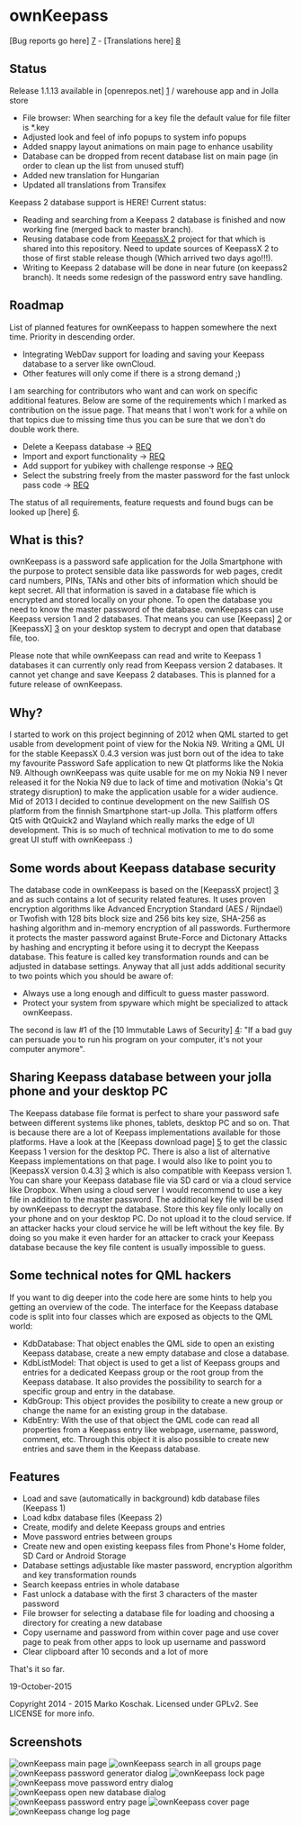 ownKeepass
==========

[Bug reports go here] [7] - [Translations here] [8]

Status
------

Release 1.1.13 available in [openrepos.net] [1] / warehouse app and in Jolla store
* File browser: When searching for a key file the default value for file filter is *.key
* Adjusted look and feel of info popups to system info popups
* Added snappy layout animations on main page to enhance usability
* Database can be dropped from recent database list on main page (in order to clean up the list from unused stuff)
* Added new translation for Hungarian
* Updated all translations from Transifex

Keepass 2 database support is HERE! Current status:
* Reading and searching from a Keepass 2 database is finished and now working fine (merged back to master branch).
* Reusing database code from [KeepassX 2][3] project for that which is shared into this repository. Need to update sources of KeepassX 2 to those of first stable release though (Which arrived two days ago!!!).
* Writing to Keepass 2 database will be done in near future (on keepass2 branch). It needs some redesign of the password entry save handling.

Roadmap
-------

List of planned features for ownKeepass to happen somewhere the next time. Priority
in descending order.

*   Integrating WebDav support for loading and saving your Keepass database to a server like ownCloud.
*   Other features will only come if there is a strong demand ;)

I am searching for contributors who want and can work on specific additional features. Below are some of the requirements which
I marked as contribution on the issue page. That means that I won't work for a while on that topics due to missing time thus you
can be sure that we don't do double work there.
*   Delete a Keepass database -> [REQ](https://github.com/jobe-m/ownkeepass/issues/64)
*   Import and export functionality -> [REQ](https://github.com/jobe-m/ownkeepass/issues/44)
*   Add support for yubikey with challenge response -> [REQ](https://github.com/jobe-m/ownkeepass/issues/95)
*   Select the substring freely from the master password for the fast unlock pass code -> [REQ](https://github.com/jobe-m/ownkeepass/issues/85)

The status of all requirements, feature requests and found bugs can be looked up [here] [6].

What is this?
-------------

ownKeepass is a password safe application for the Jolla Smartphone with the purpose to
protect sensible data like passwords for web pages, credit card numbers,
PINs, TANs and other bits of information which should be kept secret. All that information
is saved in a database file which is encrypted and stored locally on your phone. To open
the database you need to know the master password of the database. ownKeepass can use Keepass
version 1 and 2 databases. That means you can use [Keepass] [2] or [KeepassX] [3] on your desktop 
system to decrypt and open that database file, too.

Please note that while ownKeepass can read and write to Keepass 1 databases it can currently only
read from Keepass version 2 databases. It cannot yet change and save Keepass 2 databases.
This is planned for a future release of ownKeepass.

Why?
----

I started to work on this project beginning of 2012 when QML started to get usable from development point
of view for the Nokia N9. Writing a QML UI for the stable KeepassX 0.4.3 version was just born out of the
idea to take my favourite Password Safe application to new Qt platforms like the Nokia N9. Although
ownKeepass was quite usable for me on my Nokia N9 I never released it for the Nokia N9 due to lack of
time and motivation (Nokia's Qt strategy disruption) to make the application usable for a wider audience.
Mid of 2013 I decided to continue development on the new Sailfish OS platform from the finnish Smartphone
start-up Jolla. This platform offers Qt5 with QtQuick2 and Wayland which really marks the edge of UI
development. This is so much of technical motivation to me to do some great UI stuff with ownKeepass :)

Some words about Keepass database security
------------------------------------------

The database code in ownKeepass is based on the [KeepassX project] [3] and as such contains a lot of
security related features. It uses proven encryption algorithms like Advanced Encryption Standard
(AES / Rijndael) or Twofish with 128 bits block size and 256 bits key size, SHA-256 as hashing
algorithm and in-memory encryption of all passwords. Furthermore it protects the master
password against Brute-Force and Dictonary Attacks by hashing and encrypting it before
using it to decrypt the Keepass database. This feature is called key transformation rounds and can be
adjusted in database settings. Anyway that all just adds additional security to two points which
you should be aware of:

*   Always use a long enough and difficult to guess master password.
*   Protect your system from spyware which might be specialized to attack ownKeepass.

The second is law #1 of the [10 Immutable Laws of Security] [4]: "If a bad guy can persuade you to run
his program on your computer, it's not your computer anymore".

Sharing Keepass database between your jolla phone and your desktop PC
---------------------------------------------------------------------

The Keepass database file format is perfect to share your password safe between different
systems like phones, tablets, desktop PC and so on. That is because there are a lot of Keepass
implementations available for those platforms. Have a look at the [Keepass download page] [5] to get the classic Keepass 1
version for the desktop PC. There is also a list of alternative Keepass implementations on that page.
I would also like to point you to [KeepassX version 0.4.3] [3] which is also
compatible with Keepass version 1.
You can share your Keepass database file via SD card or via a cloud service like Dropbox.
When using a cloud server I would recommend to use a key file in addition to the master password.
The additional key file will be used by ownKeepass to decrypt the database. Store this key file
only locally on your phone and on your desktop PC. Do not upload it to the cloud service. If an attacker
hacks your cloud service he will be left without the key file. By doing so you make it even
harder for an attacker to crack your Keepass database because the key file content is usually
impossible to guess.

Some technical notes for QML hackers
------------------------------------

If you want to dig deeper into the code here are some hints to help you getting an overview of the code. The interface for
the Keepass database code is split into four classes which are exposed as objects to the QML world:

*   KdbDatabase:
    That object enables the QML side to open an existing Keepass database, create a new empty
    database and close a database.
*   KdbListModel:
    That object is used to get a list of Keepass groups and entries for a dedicated Keepass
    group or the root group from the Keepass database. It also provides the possibility to search
    for a specific group and entry in the database.
*   KdbGroup:
    This object provides the posibility to create a new group or change the name for an existing
    group in the database.
*   KdbEntry:
    With the use of that object the QML code can read all properties from a Keepass entry like
    webpage, username, password, comment, etc. Through this object it is also possible to create
    new entries and save them in the Keepass database.

Features
--------

*   Load and save (automatically in background) kdb database files (Keepass 1)
*   Load kdbx database files (Keepass 2)
*   Create, modify and delete Keepass groups and entries
*   Move password entries between groups
*   Create new and open existing keepass files from Phone's Home folder, SD Card or Android Storage
*   Database settings adjustable like master password, encryption algorithm and key transformation rounds
*   Search keepass entries in whole database
*   Fast unlock a database with the first 3 characters of the master password
*   File browser for selecting a database file for loading and choosing a directory for creating a new database
*   Copy username and password from within cover page and use cover page to peak from other apps to
    look up username and password
*   Clear clipboard after 10 seconds and a lot of more

That's it so far.

19-October-2015

Copyright 2014 - 2015 Marko Koschak. Licensed under GPLv2. See LICENSE for more info.

[1]: https://openrepos.net/content/jobe/ownkeepass                     "Beta and testing releases"
[2]: http://www.keepass.info/help/v1/setup.html                        "Official Keepass homepage for version 1"
[3]: http://www.keepassx.org                                           "KeepassX project homepage"
[4]: http://technet.microsoft.com/en-us/library/cc722487.aspx          "10 Immutable Laws of Security"
[5]: http://www.keepass.info/download.html                             "Download classic Keepass"
[6]: https://github.com/jobe-m/ownkeepass/milestones                   "Status of next major ownKeepass releases"
[7]: https://github.com/jobe-m/ownkeepass/issues
[8]: https://www.transifex.com/projects/p/jobe_m-ownKeepass/

Screenshots
-----------

![ownKeepass main page](http://www.tisno.de/images/stories/myworld/ownkeepass/ownkeepass_1.png)
![ownKeepass search in all groups page](http://www.tisno.de/images/stories/myworld/ownkeepass/ownkeepass_2.png)
![ownKeepass password generator dialog](http://www.tisno.de/images/stories/myworld/ownkeepass/ownkeepass_3.png)
![ownKeepass lock page](http://www.tisno.de/images/stories/myworld/ownkeepass/ownkeepass_4.png)
![ownKeepass move password entry dialog](http://www.tisno.de/images/stories/myworld/ownkeepass/ownkeepass_5.png)
![ownKeepass open new database dialog](http://www.tisno.de/images/stories/myworld/ownkeepass/ownkeepass_6.png)
![ownKeepass password entry page](http://www.tisno.de/images/stories/myworld/ownkeepass/ownkeepass_7.png)
![ownKeepass cover page](http://www.tisno.de/images/stories/myworld/ownkeepass/ownkeepass_8.png)
![ownKeepass change log page](http://www.tisno.de/images/stories/myworld/ownkeepass/ownkeepass_9.png)

